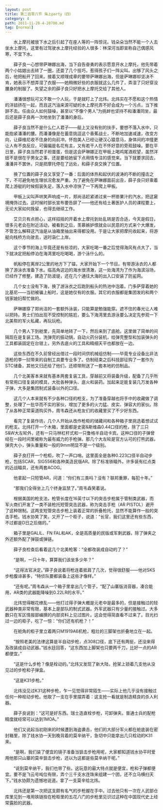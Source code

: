 ```yaml
---
layout: post
title: 第二百零八节 海上party（四）
category: 4
path: 2011-11-28-4-20700.md
tag: [normal]
---
```


　　水上摩托被放下水之后引起了在座人等的一阵惊诧。钱朵朵当然不能一个人去坐水上摩托，这里有过驾驶水上摩托经验的人很多：林深河当即宣称自己偶感风寒，不宜下水。

　　薛子良一心想带萨琳娜出海，当下自告奋勇的表示愿意开水上摩托，他先带着两个小姑娘出去转了一圈，还耍了几个技巧，惹得孩子们一阵尖叫。出够了风头之后，他把船开了回来。接着又顺理成章的要带萨琳娜出海，但是萨琳娜却坚决不肯，她表示不想弄湿了衣服——她稍微好些的衣服就这么几件了，弄湿了只好穿没腰身的制服了。失望之余的薛子良只好把水上摩托交给了其他人。

　　潘潘很想玩可又不敢一个人玩，于是就盯上了北炜。北炜实在不愿和这个热情的洋妞挤在一起，而且这汽油来源可疑的水上摩托弄不好会成为一个污点，当下推辞不去。任由众人如何鼓噪，甚至以“不像个男人”为挑衅也坚持不和潘潘同坐，最后还是薛子良再一次地坐到了潘潘的身后。

　　薛子良当然不是什么仁人君子——艇上又没有别的扶手，要想不落入水中，只能抱紧潘潘的腰。而潘潘像是在蓄意挑逗这个香蕉战士，不断地加速减速，改变方向，让薛维尼收不住身的向前冲。怀抱美人已经让硬汉心猿意马，身体间的冲撞更让人有不良反应，可偏偏是名花有主，又有若干人在不怀好意的旁观鼓噪。要在平日里，薛子良当然君子袒蛋蛋，但是这会萨琳娜正在甲板上喝鸡尾酒观望，虽然洋妞不是很在乎男女之事，还是要给她留下点用情专注的感觉来。当下就要求回去，潘潘并不罢休，只是把摩托停在了远处，和薛子良交换了位置。

　　换了位置的薛子良又享受了一番：后面的体热和起伏的波涛的不断的撞击之下，不可避免地生理状况愈发严重。为了避免在萨琳娜面前出丑，薛子良只好乘着爬上游艇的时候假装失足，落入水中凉快了一下再爬上甲板。

　　甲板上尖叫声哄笑声响成一片，郑尚洁赶紧递过来一杯掺果汁的汽水，把这窘境掩饰过去。这时候时部长宣布要告辞了——他还有给土著医护人员的课程要上，无论大家如何挽留，也得去继续工作。

　　艾贝贝有点担心，这样招摇的开着水上摩托到处乱转是否合适，今天是假日，很多元老会在附近活动，被看到之后，羡慕嫉妒恨就会以民意的方式来个大爆发，不管怎么解释这汽油是从油箱里抽出来得都没用。于是让大家把摩托收起来，将游艇向栈桥方向驶去，送时袅仁上岸。

　　这个季节的海上毕竟还是有些凉的，大家吃喝一番之后觉得海风有点大了，当下就决定把船停泊在海湾里吃吃喝喝，游个泳什么的。

　　帆船停在离岸2公里的地方下了锚，大家开始下一个节目。有带游泳衣的人都换了游泳衣准备下水。临高角这边的海水很清澈，这一处海湾为了作为海滨浴场，已经作了修整，建造了防波堤，还在几个通往大海的出入口安装了防鲨网。

　　几个女士没有下海，换了游泳衣之后跑到船头的热池中泡着。门多萨穿着她的比基尼——当初被骗上船时，这是她仅有的衣服。其它的衣服都是集团发的和两个钱家媳妇帮忙做的。

　　萨琳娜穿了郑尚洁的一套额外泳装，只能算是勉强能穿。遮不住的春光让人难以把持。男士们怕出现不受控制的尴尬，要么下海湾里去游泳要么决定先参观一下北美帮的军火私藏，再玩玩枪。

　　几个男人下到舱里，先简单地转了一下，然后来到了底舱。这里做了简单的间隔现在是复装工场。洗弹壳的振动锅，自动火药分装机，给弹壳整型和加装弹头的工具都装固定在台钳上，另外去底火的工具和精细天平也都放在一边。

　　这些东西在不久前曾经出借过一段时间供机械组仿制——毕竟专业设备比非法造枪的李一挝带来的自制工具要专业多了。仿制结束之后科技部征购了一套作为STC储备，其他又归还给了他们，还顺带附送了一套本地的仿制品。

　　几个北美客本来就有基本两套复装工具，穿越前又将装备升级，配备了几乎所有常用口径复装的模具，大批各种弹头、底火和装药。加起来足能复装几万发各种子弹，大多是集团制式装备以外的口径。

　　这几个人本来就有不少各种口径的枪支，为了准备穿越也将手中的收藏做了调整，处理了一批华而不实的家伙，增加了更多的火力猛、皮实、弹容大的家伙。除了从各种正常渠道购买外，周韦森还从枪友们的收藏里买了不少好东西。

　　看完了复装作坊，几个人开始从改作枪柜的储藏间和各种箱子里挑选着想试试的枪支。北纬打开一个木箱，里面都是史密&斯维森0.44口径的枪，除了三只S&W大左轮外，还有一只马林杠杆式和一只鲁格半自动卡宾。这种口径的子弹曾经在一段时间里被称为最有威力的手枪弹。那几个大左轮是官方认可的打熊武器，弹壳大小，弹头重量和一般的9mm明显不是一个级别。

　　薛子良打开一个枪柜，吹了一声口哨。这里面全是各种0.223口径半自动步枪，包括SCAR，SIG556和各种美造民版AR。除了标准铁瞄外，许多装有红点类的近战瞄具，还有两套ACOG。

　　他拿起一只短管AR，问道：“你们有三类吗？没有？联邦重罪，每犯十年。”

　　“那我们全得坐上几个终身监禁了。”周韦森笑着说。

　　根据美国的枪支法，枪管长度在16英寸以下的突击步枪属于管制类武器，而军火商们开发了一类不装枪托短管突击武器，称为突击手枪（AR PISTOL）避开了这种限制。这两支短管突击步枪上装着正常的折叠枪托，显然不能算作一般的突击手枪。钱水协笑了笑，又开了一个柜子，说道：“长官，我们这里还有些东西，不过都是D日之后做的。”

　　箱子里是GALIL、FN FAL和AK，全是高质量的民版或军剩武器，除了弹夹之外还额外配了弹鼓或弹链。

　　薛子良检查后看着这几个北美枪客：“全都改装成自动的了？”

　　“是啊，一只十年，算算我们该坐多少年？”

　　“这得法官决定。”薛子良说着将枪连着抵肩了几次，觉得很舒服——他对SKS步枪腹诽甚多，“特侦队要都装备上这些才像样。”

　　“还有呢。”周韦森从一个箱子里拿出几个管子，“配了山寨版消音器，凑合能用，AR类的武器能降噪到0.22LR的水平。”

　　北炜觉得眼花缭乱——他打过得子弹大概是元老中是最多的，但是接触过的轻武器种类非常有限，基本上是部队的制式武器。外军武器只有少量的接触过。大多数只在军区情报部编撰的内部资料上见过图片。这会觉得简直看不过来了。目光扫过一边的柜子，吃了一惊：“你们还有机枪？！”

　　在舱角的柜子里立着两只M1919A6机枪，粗壮的三脚架也折叠地立在一起。

　　“按照老美的法律这算是半自动步枪，点308口径，底下还有两挺，还没来得及改装成自动武器。”钱水廷回答，“这东西加上脚架也只要两千刀，比好一点的AR都便宜。”

　　“这是什么步枪？像是栓动的。”北炜又发现了新大陆，抢架上锁着几支他从没见过的步枪和子弹盒。

　　“这是K31步枪。”

　　北炜没见过K31这种步枪，乍一见觉得非常陌生——实际上他几乎没有接触过任何一种栓动步枪。他取了一支在手里摆弄着：这支抢一看就是制造精良的杀人利器。

　　薛子良说到：“这可是好东西。瑞士造直栓步枪，可卸弹夹。普通士兵的配枪精度就经常可以达到1MOA。”

　　他们又说起当初刚来的时候遭到海盗袭击，他们的大部分军火都在舱底装在密封箱里，除了钱水协一天到晚背着的莫辛纳干，急切中只能拿出几只栓动的K31来。

　　“是啊，我们装了便宜的镜子准备当狙击步枪用呢，大家都知道钱水协平时爱用他那只山寨的莫辛狙击步枪，还以为这都是些莫辛纳干呢。”

　　“说到莫辛纳干，我们也带了些。这玩意的最大特点就是便宜，枪和子弹都便宜。要不是飞云号吨位有限，弄个三千支水连珠来组建一个团，还不立马横扫天下。”钱水协颇为遗憾地说道。拿了一支莫辛给北炜。

　　北炜还是第一次把这支颇有名气的步枪握在手中。过去他只有一次在人武部仓库里见到一堆用铁链拴在枪柜里的五花八门的步枪里见识过这种在中国现代史上经常露脸的武器。
